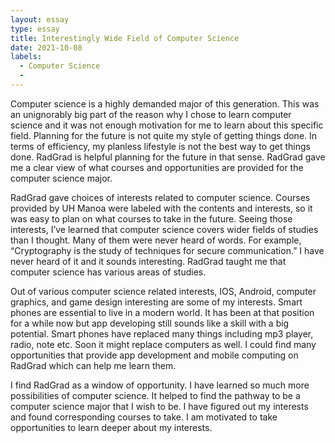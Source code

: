 ```yaml
--- 
layout: essay 
type: essay 
title: Interestingly Wide Field of Computer Science
date: 2021-10-08
labels: 
  - Computer Science
  - 
---
```


Computer science is a highly demanded major of this generation. This was an unignorably big part of the reason why I chose to learn computer science and it was not enough motivation for me to learn about this specific field. Planning for the future is not quite my style of getting things done. In terms of efficiency, my planless lifestyle is not the best way to get things done. RadGrad is helpful planning for the future in that sense. RadGrad gave me a clear view of what courses and opportunities are provided for the computer science major.

RadGrad gave choices of interests related to computer science. Courses provided by UH Manoa were labeled with the contents and interests, so it was easy to plan on what courses to take in the future. Seeing those interests, I’ve learned that computer science covers wider fields of studies than I thought. Many of them were never heard of words. For example, “Cryptography is the study of techniques for secure communication.” I have never heard of it and it sounds interesting. RadGrad taught me that computer science has various areas of studies.

Out of various computer science related interests, IOS, Android, computer graphics, and game design interesting are some of my interests. Smart phones are essential to live in a modern world. It has been at that position for a while now but app developing still sounds like a skill with a big potential. Smart phones have replaced many things including mp3 player, radio, note etc. Soon it might replace computers as well. I could find many opportunities that provide app development and mobile computing on RadGrad which can help me learn them.
 
I find RadGrad as a window of opportunity. I have learned so much more possibilities of computer science. It helped to find the pathway to be a computer science major that I wish to be. I have figured out my interests and found corresponding courses to take. I am motivated to take opportunities to learn deeper about my interests. 
